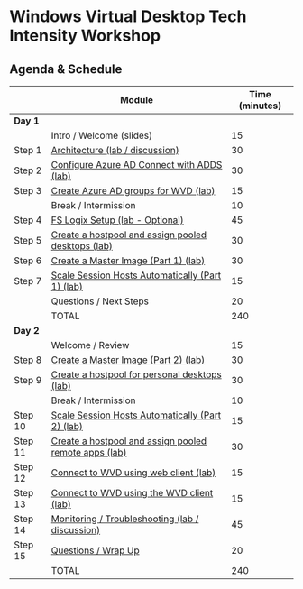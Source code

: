# Windows Virtual Desktop Tech Intensity Workshop


## Agenda & Schedule

|     | Module                                                       | Time (minutes) |
| --------- | ------------------------------------------------------------ | -------------- |
| **Day 1** | |
|           | Intro / Welcome (slides)                                     | 15             |
| Step 1    | [Architecture (lab / discussion)](1%20-%20Deploying%20Azure%20Infrastructure%20and%20AD%20DS.md) | 30             |
| Step 2    | [Configure Azure AD Connect with ADDS (lab)](2%20-%20Configuring%20Azure%20AD%20Connect%20with%20AD%20DS.md) | 30             |
| Step 3    | [Create Azure AD groups for WVD (lab)](3%20-%20Create%20Azure%20AD%20groups%20for%20WVD.md) | 15             |
|           | Break / Intermission                                         | 10             |
| Step 4    | [FS Logix Setup (lab - Optional)](4%20-%20FSLogix%20Setup.md) | 45             |
| Step 5    | [Create a hostpool and assign pooled desktops (lab)](5%20-%20Create%20a%20host%20pool%20and%20assign%20pooled%20remote%20apps.md) | 30             |
| Step 6    | [Create a Master Image (Part 1) (lab)](6%20-%20Create%20a%20master%20image%20for%20WVD%20Part%201.md) | 30             |
| Step 7    | [Scale Session Hosts Automatically (Part 1) (lab)]()         | 15             |
|           | Questions / Next Steps                                       | 20             |
|           | TOTAL                                                        | 240            |
| **Day 2** |                                                              |                |
|           | Welcome / Review                                             | 15             |
| Step 8    | [Create a Master Image (Part 2) (lab)](8%20-%20Create%20a%20master%20image%20for%20WVD%20Part%202.md) | 30             |
| Step 9    | [Create a hostpool for personal desktops (lab)](9%20-%20Create%20a%20host%20pool%20for%20personal%20desktops.md)                | 30             |
|           | Break / Intermission                                         | 10             |
| Step 10   | [Scale Session Hosts Automatically (Part 2) (lab)](10%20-%20Scale%20session%20hosts%20automatically%20Part%202.md) | 15             |
| Step 11   | [Create a hostpool and assign pooled remote apps (lab)](11%20-%20Create%20a%20host%20pool%20and%20assign%20pooled%20remote%20apps.md) | 30 |
| Step 12   | [Connect to WVD using web client (lab)](12%20-%20Connect%20to%20WVD%20using%20web%20client.md)                        | 15             |
| Step 13   | [Connect to WVD using the WVD client (lab)](13%20-%20Connect%20to%20WVD%20using%20client.md)                                | 15             |
| Step 14   | [Monitoring / Troubleshooting (lab / discussion)](14%20-%20Monitoring%20and%20troubleshooting.md)              | 45             |
| Step 15   | [Questions / Wrap Up](15%20-%20Cleanup.md)                                          | 20             |
|           | TOTAL                                                        | 240            |
